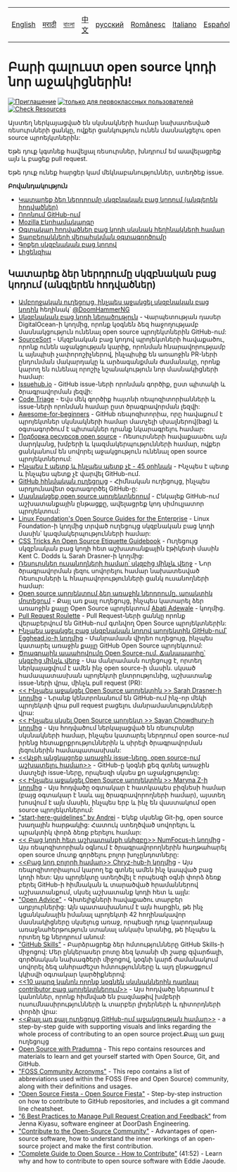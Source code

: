 <table>
    <tr>
        <!-- Do not translate this table -->
        <td><a href="./README.md"> English </a></td>
        <td><a href="./README-MR.md"> मराठी </a></td>
        <td><a href="./README-BN.md"> বাংলা </a></td>
        <td><a href="./README-CN.md"> 中文 </a></td>
        <td><a href="./README-RU.md"> русский </a></td>
        <td><a href="./README-RO.md"> Românesc </a></td>
        <td><a href="./README-IT.md"> Italiano </a></td>
        <td><a href="./README-ES.md"> Español </a></td>
        <td><a href="./README-pt-BR.md"> Português (BR) </a></td>
        <td><a href="./README-DE.md"> Deutsch </a></td>
        <td><a href="./README-GR.md"> Ελληνικά </a></td>
        <td><a href="./README-FR.md"> Français </a></td>
        <td><a href="./README-TR.md"> Turkish </a></td>
        <td><a href="./README-KO.md"> 한국어 </a></td>
        <td><a href="./README-HY.md"> Armenian </a></td>
    </tr>
</table>

# Բարի գալուստ open source կոդի նոր աջակիցներին!

[![Приглашение](https://img.shields.io/badge/PRs-welcome-brightgreen.svg?style=flat)](http://makeapullrequest.com)
[![только для первоклассных пользователей](https://img.shields.io/badge/first--timers--only-friendly-blue.svg)](http://www.firsttimersonly.com/)
[![Check Resources](https://github.com/freeCodeCamp/how-to-contribute-to-open-source/actions/workflows/test.yml/badge.svg)](https://github.com/freeCodeCamp/how-to-contribute-to-open-source/actions/workflows/test.yml)

Այստեղ ներկայացված են սկսնակների համար նախատեսված ռեսուրսների ցանկը, ովքեր ցանկություն ունեն մասնակցելու open source պրոեյկտներին:

Եթե դուք կգտնեք հավելյալ ռեսուրսներ, խնդրում եմ աավելացրեք այն և բացեք pull request.

Եթե դուք ունեք հարցեր կամ մեկնաբանություններ, ստեղծեք issue.

**Բովանդակություն**

- [Կատարեք ձեր ներդրումը սկզբնական բաց կոդում (անգլերեն հոդվածներ)](#Внесение-вклада-в-открытый-исходный-код-%28статьи-на-английском%29)
- [Որոնում GitHub-ում](#Прямой-поиск-на-GitHub)
- [Mozilla Էկոհամակարգը](#экосистема-вкладчика-Mozilla)
- [Օգտակար հոդվածներ բաց կոդի սկսնակ հեղինակների համար](#Полезные-статьи-для-новых-авторов-с-открытым-исходным-кодом)
- [Տարբերակների վերահսկման օգտագործումը](#Использование-контроля-версий)
- [Գրքեր սկզբնական բաց կոդով](#Книги-с-открытым-исходным-кодом)
- [Լիցենզիա](#Лицензия)

## Կատարեք ձեր ներդրումը սկզբնական բաց կոդում (անգլերեն հոդվածներ)

- [Ամբողջական ուղեցույց, ինչպես աջակցել սկզբնական բաց կոդին](https://medium.freecodecamp.org/the-definitive-guide-to-contributing-to-open-source-900d5f9f2282) հեղինակ՝ [@DoomHammerNG](https://twitter.com/DoomHammerNG)
- [Սկզբնական բաց կոդի ներածություն](https://www.digitalocean.com/community/tutorial_series/an-introduction-to-open-source) - Վարպետության դասեր DigitalOcean-ի կողմից, որոնք կօգնեն ձեզ հաջողությամբ մասնակցություն ունենալ open source պրոյեկտներին GitHub-ում:
- [SourceSort](https://www.sourcesort.com) - Սկզբնական բաց կոդով պրոյեկտների հավաքածու, որոնք ունեն աջակցության կարիք, որոնման հնարավորությամբ և այնպիսի չափորոշիչներով, ինչպիսիք են առաոջին PR-ների ընդունման մակարդակը և արձագանքման ժամանակը, որոնք կարող են ունենալ որոշիչ նշանակություն նոր մասնակիցների համար:
- [Issuehub.io](http://issuehub.pro/) - GitHub issue-ների որոնման գործիք, ըստ պիտակի և ծրագրավորման լեզվի:
- [Code Triage](https://www.codetriage.com/) - Եվս մեկ գործիք հայտնի ռեպոզիտորիանների և issue-ների որոնման համար ըստ ծրագրավորման լեզվի:
- [Awesome-for-beginners](https://github.com/MunGell/awesome-for-beginners) - GitHub ռեպոզիտորիա, որը հավաքում է պրոյեկտներ սկսնակների համար մատչելի սխալներով(bag) և օգտագործում է պիտակներ դրանք նկարագրելու համար:
- [Подборка ресурсов open source](https://opensource.guide/) - Ռեսուրսների հավաքաածու այն մարդկանց, խմբերի և կազմակերպությունների համար, ովքեր ցանկանում են սովորել աջակցություն ունենալ open source պրոյեկտներում:
- [Ինչպես է պետք և ինչպես պետք չէ - 45 օրինակ](https://hackernoon.com/45-github-issues-dos-and-donts-dfec9ab4b612) - Ինչպես է պետք և ինչպես պետք չէ վարվել GitHub-ում.
- [GitHub հինմական ուղեցույց](https://docs.github.com/en) - Հիմնական ուղեցույց, ինչպես արդյունավետ օգտագործել GitHub-ը:
- [Մասնակցեք open source պրոյեկտներում](https://github.com/danthareja/contribute-to-open-source) - Ընկալեք GitHub-ում աշխատանքային ընթացքը, ավելացրեք կոդ սիմուլյատոր պրոյեկտում:
- [Linux Foundation's Open Source Guides for the Enterprise](https://www.linuxfoundation.org/resources/open-source-guides) - Linux Foundation-ի կողմից տրված ուղեցույց սկզբնական բաց կոդի մասին՝ կազմակերպությունների համար:
- [CSS Tricks An Open Source Etiquette Guidebook](https://css-tricks.com/open-source-etiquette-guidebook/) - Ուղեցույց սկզբնական բաց կոդի հետ աշխատանքային էթիկետի մասին Kent C. Dodds և Sarah Drasner-ի կողմից:
- [Ռեսուրսներ ուսանողների համար՝ սկզբից մինչև վերջ](https://github.com/dipakkr/A-to-Z-Resources-for-Students) - Նոր ծրագրավորման լեզու սովորելու համար նախատեսված Ռեսուրսների և հնարավորությունների ցանկ ուսանողների համար:
- [Օpen source պրոյեկտում ձեր առաջին ներդրումը. պրակտիկ մոտեցում](https://blog.devcenter.co/contributing-to-your-first-open-source-project-a-practical-approach-1928c4cbdae) - Քայլ առ քայլ ուղեցույց, ինչպես կատարել ձեր առաոջին քայլը Open Source պրոյեկտում [Abati Adewale](https://www.acekyd.com) - կողմից.
- [Pull Request Roulette](http://www.pullrequestroulette.com/) - Pull Request-ների ցանկը որոնք վերաբերվում են GitHub-ում գտնվող Open Source պրոյեկտներին:
- [Ինչպես աջակցել բաց սկզբնական կոդով պրոյեկտին GitHub-ում՝ Egghead.io-ի կողմից](https://egghead.io/courses/how-to-contribute-to-an-open-source-project-on-github) - Մանրամասն վիդեո ուղեցույց, ինչպես կատարել առաջին քայլը GitHub Open Source պրոյեկտում:
- [Ծրագրային ապահովումը Open Source-ում. Ճանապարհը՝ սկզբից մինչև վերջ](https://medium.com/@kevinjin/contributing-to-open-source-walkthrough-part-0-b3dc43e6b720) - Սա մանրամասն ուղեցույց է, որտեղ ներկայացվում է ամեն ինչ open source-ի մասին. սկսած համապատասխան պրոյեկտի ընտրությունից, աշխատանք issue-ների վրա, մինչև pull request (PR):
- [<< Ինչպես աջակցել Open Source պրոյեկտին >> Sarah Drasner-ի կողմից](https://css-tricks.com/how-to-contribute-to-an-open-source-project/) - Նրանք կենտրոնանում են GitHub-ում ինչ-որ մեկի պրոյեկտի վրա pull request բացելու մանրամասնությունների վրա:
- [<< Ինչպես սկսել Open Source պրոյեկտ >> Sayan Chowdhury-ի կողմից](https://www.hackerearth.com:443/getstarted-opensource/) - Այս հոդվածում ներկայացված են ռեսուրսներ սկսնակների համար, ինչպես կատարել ներդրում open source-ում իրենց հետաքրքրություններին և սիրելի ծրագրավորման լեզուներին համապատասխան:
- [<<Աչքի անցկացրեք առաջին issue-ները, open source-ում աշխատելու համար>>](https://github.blog/2020-01-22-browse-good-first-issues-to-start-contributing-to-open-source/) - GitHub-ը կօգնի քեզ գտնել առաջին մատչելի issue-ները, որպեսզի սկսես քո աջակցությունը:
- [<< Ինչպես աջակցել Open Source պրոյեկտին >> Maryna Z-ի կողմից](https://rubygarage.org/blog/how-contribute-to-open-source-projects) - Այս հոդվածը օգտակար է հատկապես բիզնեսի համար (բայց օգտակար է նաև այլ ծրագրավորողների համար), այստեղ խոսվում է այն մասին, ինչպես երբ և ինչ են վաստակում open source պրոյեկտներում:
- ["start-here-guidelines" by Andrei](https://github.com/zero-to-mastery/start-here-guidelines) - Եկեք սկսենք Git-ից, open source խաղային հարթակից: Հատուկ ստեղծված սովորելու և պրակտիկ փորձ ձեռք բերելու համար:
- [<< Բաց կոդի հետ աշխատանքի սկիզբը>> NumFocus-ի կողմից](https://github.com/numfocus/getting-started-with-open-source) - Այս ռեպոզիտորիան օգնում է ծրագրավորողներին հաղթահարել open source մուտք գործելու բոլոր խոչընդոտները:
- [<<Բաց կոդ բոլորի համար>> Chryz-hub-ի կողմից](https://github.com/chryz-hub/opensource-4-everyone) - Այս ռեպոզիտորիայում կարող եք գտնել ամեն ինչ կապված բաց կոդի հետ: Այս պրոյեկտը ստեղծվել է որպեսզի օգնի փորձ ձեռք բերել GitHub-ի հիմնական և տարածված հրամաններով աշխատանքում, սկսել աշխատանք կոդի հետ և այլն:
- ["Open Advice"](http://open-advice.org/) - Գիտելիքների հավաքածու տարբեր աղբյուրներից: Այն պատասխանում է այն հարցին, թե ինչ կցանկանային իմանալ պրոյեկտի 42 հողինակավոր մասնակիցները սկսելուց առաջ, որպեսզի դուք կարողանաք առաջնահերթություն ստանալ անկախ նրանից, թե ինչպես և որտեղ եք ներդրում անում:
- ["GitHub Skills"](https://skills.github.com) - Բարձրացրեք ձեր հմտությունները GitHub Skills-ի միջոցով: Մեր ընկերասեր բոտը ձեզ կտանի մի շարք զվարճալի, գործնական նախագծերի միջոցով, կօգնի կարճ ժամանակում սովորել ձեզ անհրաժեշտ հմտությունները և այդ ընթացքում կկիսվի օգտակար կարծիքներով:
- [<<10 պարզ կանոն որոնք կօգնեն սկսնակներին դառնալ contributor բաց պրոյեկտներում>>](https://doi.org/10.1371/journal.pcbi.1007296) - Այս հոդվածը ներառում է կանոններ, որոնք հիմնված են բազմաթիվ խմբերի ուսումնասիրությունների և տարբեր լիդերների և դիտորդների փորձի վրա:
- [<<Քայլ առ քայլ ուղեցույց GitHub-ում աջակցության համար>>](https://www.dataschool.io/how-to-contribute-on-github/) - a step-by-step guide with supporting visuals and links regarding the whole process of contributing to an open source project.Քայլ առ քայլ ուղեցույց 
- [Open Source with Pradumna](https://github.com/Pradumnasaraf/open-source-with-pradumna) - This repo contains resources and materials to learn and get yourself started with Open Source, Git, and GitHub.
- ["FOSS Community Acronyms"](https://github.com/d-edge/foss-acronyms) - This repo contains a list of abbreviations used within the FOSS (Free and Open Source) community, along with their definitions and usages.
- ["Open Source Fiesta - Open Source Fiesta"](https://zubi.gitbook.io/open-source-fiesta/) - Step-by-step instruction on how to contribute to GitHub repositories, and includes a git command line cheatsheet.
- ["6 Best Practices to Manage Pull Request Creation and Feedback"](https://doordash.engineering/2022/08/23/6-best-practices-to-manage-pull-request-creation-and-feedback/) from Jenna Kiyasu, software engineer at DoorDash Engineering.
- ["Contribute to the Open-Source Community"](https://arijitgoswami.hashnode.dev/contribute-to-the-open-source-community) - Advantages of open-source software, how to understand the inner workings of an open-source project and make the first contribution.
- ["Complete Guide to Open Source - How to Contribute"](https://www.youtube.com/watch?v=yzeVMecydCE) (41:52) - Learn why and how to contribute to open source software with Eddie Jaoude.
